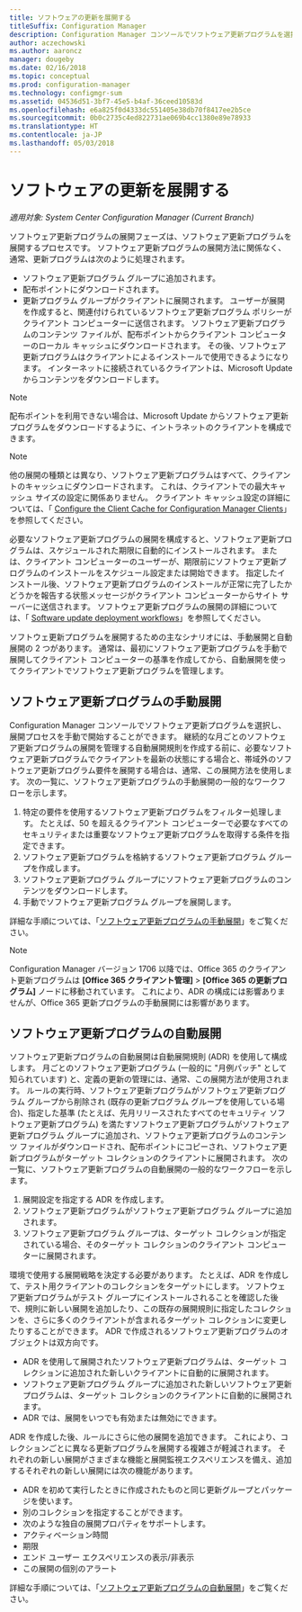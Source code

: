 ```yaml
---
title: ソフトウェアの更新を展開する
titleSuffix: Configuration Manager
description: Configuration Manager コンソールでソフトウェア更新プログラムを選択し、展開プロセスを手動で開始するか、更新プログラムを自動的に展開します。
author: aczechowski
ms.author: aaroncz
manager: dougeby
ms.date: 02/16/2018
ms.topic: conceptual
ms.prod: configuration-manager
ms.technology: configmgr-sum
ms.assetid: 04536d51-3bf7-45e5-b4af-36ceed10583d
ms.openlocfilehash: e6a825f0d4333dc551405e38db70f8417ee2b5ce
ms.sourcegitcommit: 0b0c2735c4ed822731ae069b4cc1380e89e78933
ms.translationtype: HT
ms.contentlocale: ja-JP
ms.lasthandoff: 05/03/2018
---
```

#  <a name="BKMK_SUMDeploy"></a> ソフトウェアの更新を展開する  

*適用対象: System Center Configuration Manager (Current Branch)*

ソフトウェア更新プログラムの展開フェーズは、ソフトウェア更新プログラムを展開するプロセスです。 ソフトウェア更新プログラムの展開方法に関係なく、通常、更新プログラムは次のように処理されます。
- ソフトウェア更新プログラム グループに追加されます。
- 配布ポイントにダウンロードされます。
- 更新プログラム グループがクライアントに展開されます。 ユーザーが展開を作成すると、関連付けられているソフトウェア更新プログラム ポリシーがクライアント コンピューターに送信されます。 ソフトウェア更新プログラムのコンテンツ ファイルが、配布ポイントからクライアント コンピューターのローカル キャッシュにダウンロードされます。 その後、ソフトウェア更新プログラムはクライアントによるインストールで使用できるようになります。 インターネットに接続されているクライアントは、Microsoft Update からコンテンツをダウンロードします。  

> [!NOTE]  
>  配布ポイントを利用できない場合は、Microsoft Update からソフトウェア更新プログラムをダウンロードするように、イントラネットのクライアントを構成できます。  

> [!NOTE]  
>  他の展開の種類とは異なり、ソフトウェア更新プログラムはすべて、クライアントのキャッシュにダウンロードされます。 これは、クライアントでの最大キャッシュ サイズの設定に関係ありません。 クライアント キャッシュ設定の詳細については、「 [Configure the Client Cache for Configuration Manager Clients](../../core/clients/manage/manage-clients.md#BKMK_ClientCache)」を参照してください。  

必要なソフトウェア更新プログラムの展開を構成すると、ソフトウェア更新プログラムは、スケジュールされた期限に自動的にインストールされます。 または、クライアント コンピューターのユーザーが、期限前にソフトウェア更新プログラムのインストールをスケジュール設定または開始できます。 指定したインストール後、ソフトウェア更新プログラムのインストールが正常に完了したかどうかを報告する状態メッセージがクライアント コンピューターからサイト サーバーに送信されます。 ソフトウェア更新プログラムの展開の詳細については、「 [Software update deployment workflows](../understand/software-updates-introduction.md#BKMK_DeploymentWorkflows)」を参照してください。  

ソフトウェ更新プログラムを展開するための主なシナリオには、手動展開と自動展開の 2 つがあります。 通常は、最初にソフトウェア更新プログラムを手動で展開してクライアント コンピューターの基準を作成してから、自動展開を使ってクライアントでソフトウェア更新プログラムを管理します。  

## <a name="BKMK_ManualDeployment"></a> ソフトウェア更新プログラムの手動展開
Configuration Manager コンソールでソフトウェア更新プログラムを選択し、展開プロセスを手動で開始することができます。 継続的な月ごとのソフトウェア更新プログラムの展開を管理する自動展開規則を作成する前に、必要なソフトウェア更新プログラムでクライアントを最新の状態にする場合と、帯域外のソフトウェア更新プログラム要件を展開する場合は、通常、この展開方法を使用します。 次の一覧に、ソフトウェア更新プログラムの手動展開の一般的なワークフローを示します。  

1. 特定の要件を使用するソフトウェア更新プログラムをフィルター処理します。 たとえば、50 を超えるクライアント コンピューターで必要なすべてのセキュリティまたは重要なソフトウェア更新プログラムを取得する条件を指定できます。  
2. ソフトウェア更新プログラムを格納するソフトウェア更新プログラム グループを作成します。  
3. ソフトウェア更新プログラム グループにソフトウェア更新プログラムのコンテンツをダウンロードします。  
4. 手動でソフトウェア更新プログラム グループを展開します。

詳細な手順については、「[ソフトウェア更新プログラムの手動展開](manually-deploy-software-updates.md)」をご覧ください。

>[!NOTE]
>Configuration Manager バージョン 1706 以降では、Office 365 のクライアント更新プログラムは **[Office 365 クライアント管理]** > **[Office 365 の更新プログラム]** ノードに移動されています。 これにより、ADR の構成には影響ありませんが、Office 365 更新プログラムの手動展開には影響があります。 

## <a name="automatically-deploy-software-updates"></a>ソフトウェア更新プログラムの自動展開
ソフトウェア更新プログラムの自動展開は自動展開規則 (ADR) を使用して構成します。 月ごとのソフトウェア更新プログラム (一般的に "月例パッチ" として知られています) と、定義の更新の管理には、通常、この展開方法が使用されます。 ルールの実行時、ソフトウェア更新プログラムがソフトウェア更新プログラム グループから削除され (既存の更新プログラム グループを使用している場合)、指定した基準 (たとえば、先月リリースされたすべてのセキュリティ ソフトウェア更新プログラム) を満たすソフトウェア更新プログラムがソフトウェア更新プログラム グループに追加され、ソフトウェア更新プログラムのコンテンツ ファイルがダウンロードされ、配布ポイントにコピーされ、ソフトウェア更新プログラムがターゲット コレクションのクライアントに展開されます。 次の一覧に、ソフトウェア更新プログラムの自動展開の一般的なワークフローを示します。  

1.  展開設定を指定する ADR を作成します。
2.  ソフトウェア更新プログラムがソフトウェア更新プログラム グループに追加されます。  
3.  ソフトウェア更新プログラム グループは、ターゲット コレクションが指定されている場合、そのターゲット コレクションのクライアント コンピューターに展開されます。  

環境で使用する展開戦略を決定する必要があります。 たとえば、ADR を作成して、テスト用クライアントのコレクションをターゲットにします。 ソフトウェア更新プログラムがテスト グループにインストールされることを確認した後で、規則に新しい展開を追加したり、この既存の展開規則に指定したコレクションを、さらに多くのクライアントが含まれるターゲット コレクションに変更したりすることができます。 ADR で作成されるソフトウェア更新プログラムのオブジェクトは双方向です。  

-   ADR を使用して展開されたソフトウェア更新プログラムは、ターゲット コレクションに追加された新しいクライアントに自動的に展開されます。  
-   ソフトウェア更新プログラム グループに追加された新しいソフトウェア更新プログラムは、ターゲット コレクションのクライアントに自動的に展開されます。  
-   ADR では、展開をいつでも有効または無効にできます。  

ADR を作成した後、ルールにさらに他の展開を追加できます。 これにより、コレクションごとに異なる更新プログラムを展開する複雑さが軽減されます。 それぞれの新しい展開がさまざまな機能と展開監視エクスペリエンスを備え、追加するそれぞれの新しい展開には次の機能があります。  

-   ADR を初めて実行したときに作成されたものと同じ更新グループとパッケージを使います。  
-   別のコレクションを指定することができます。  
-   次のような独自の展開プロパティをサポートします。  
   -   アクティベーション時間  
   -   期限  
   -   エンド ユーザー エクスペリエンスの表示/非表示  
   -   この展開の個別のアラート  

詳細な手順については、「[ソフトウェア更新プログラムの自動展開](automatically-deploy-software-updates.md)」をご覧ください。

<!-- ###  <a name="BKMK_ClientCache"></a> Client cache setting  
The Configuration Manager client downloads the content for required software updates to the local client cache soon after it receives the deployment. However, the client waits to download the content until after the **Software available time** setting for the deployment. The client does not download software updates in optional deployments (deployments that do not have a scheduled installation deadline) until the user manually starts the installation. When the configured deadline passes, the software updates client agent performs a scan to verify that the software update is still required, then the software updates client agent checks the local cache on the client computer to verify that the software update source file is still available, and then installs the software update. If the content was deleted from the client cache to make room for another deployment, the client downloads the software updates to the cache. Software updates are always downloaded to the client cache regardless of the configured maximum client cache size. For other deployments, such as applications or packages, the client only downloads content that is within the maximum cache size that you configure for the client. Cached content is not automatically deleted, but it remains in the cache for at least one day after the client used that content.  -->


 <!-- For more information about the deployment process, see [Software update deployment process](../../sum/understand/software-updates-introduction.md#BKMK_DeploymentProcess).  -->
